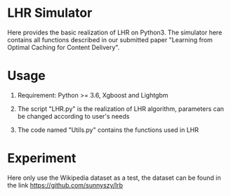 # LHR Simulator
Here provides the basic realization of LHR on Python3. The simulator here contains all functions described in our submitted paper "Learning from Optimal Caching for Content Delivery".

# Usage
1. Requirement: Python >= 3.6, Xgboost and Lightgbm

2. The script "LHR.py" is the realization of LHR algorithm, parameters can be changed according to user's needs

3. The code named "Utils.py" contains the functions used in LHR


# Experiment
Here only use the Wikipedia dataset as a test, the dataset can be found in the link https://github.com/sunnyszy/lrb


